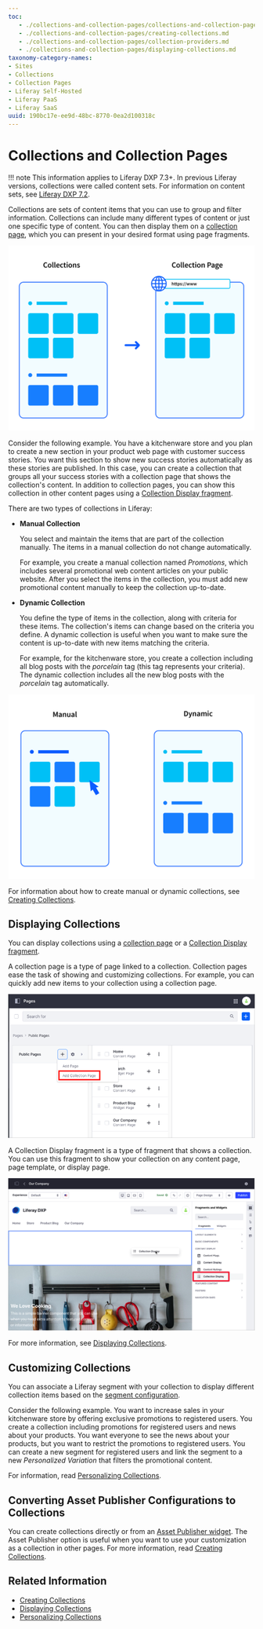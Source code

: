 ```yaml
---
toc:
   - ./collections-and-collection-pages/collections-and-collection-pages-for-liferay-72-and-earlier-versions.md
   - ./collections-and-collection-pages/creating-collections.md
   - ./collections-and-collection-pages/collection-providers.md
   - ./collections-and-collection-pages/displaying-collections.md
taxonomy-category-names:
- Sites
- Collections
- Collection Pages
- Liferay Self-Hosted
- Liferay PaaS
- Liferay SaaS
uuid: 190bc17e-ee9d-48bc-8770-0ea2d100318c
---
```


# Collections and Collection Pages

!!! note
    This information applies to Liferay DXP 7.3+. In previous Liferay versions, collections were called content sets. For information on content sets, see [Liferay DXP 7.2](./collections-and-collection-pages/collections-and-collection-pages-for-liferay-72-and-earlier-versions.md).

Collections are sets of content items that you can use to group and filter information. Collections can include many different types of content or just one specific type of content. You can then display them on a [collection page](./collections-and-collection-pages/displaying-collections.md#displaying-collections-on-a-collection-page), which you can present in your desired format using page fragments.

![Use a collection page to quickly present a specific collection in your desired format.](./collections-and-collection-pages/images/01.png)

Consider the following example. You have a kitchenware store and you plan to create a new section in your product web page with customer success stories. You want this section to show new success stories automatically as these stories are published. In this case, you can create a collection that groups all your success stories with a collection page that shows the collection's content. In addition to collection pages, you can show this collection in other content pages using a [Collection Display fragment](./collections-and-collection-pages/displaying-collections.md#displaying-collections-on-a-collection-page).

There are two types of collections in Liferay:

- **Manual Collection**

   You select and maintain the items that are part of the collection manually. The items in a manual collection do not change automatically.

   For example, you create a manual collection named *Promotions*, which includes several promotional web content articles on your public website. After you select the items in the collection, you must add new promotional content manually to keep the collection up-to-date.

- **Dynamic Collection**

   You define the type of items in the collection, along with criteria for these items. The collection's items can change based on the criteria you define. A dynamic collection is useful when you want to make sure the content is up-to-date with new items matching the criteria.

   For example, for the kitchenware store, you create a collection including all blog posts with the *porcelain* tag (this tag represents your criteria). The dynamic collection includes all the new blog posts with the *porcelain* tag automatically.

![Use manual collections to choose the items in the collection yourself, or dynamic collections to automatically assemble the items based on your chosen criteria.](./collections-and-collection-pages/images/02.png)

For information about how to create manual or dynamic collections, see [Creating Collections](./collections-and-collection-pages/creating-collections.md).

## Displaying Collections

You can display collections using a [collection page](./collections-and-collection-pages/displaying-collections.md#displaying-collections-on-a-collection-page) or a [Collection Display fragment](./collections-and-collection-pages/displaying-collections.md#adding-a-collection-display-fragment-to-a-page).

A collection page is a type of page linked to a collection. Collection pages ease the task of showing and customizing collections. For example, you can quickly add new items to your collection using a collection page.

![You can display your collection using a collection page](./collections-and-collection-pages/images/03.png)

A Collection Display fragment is a type of fragment that shows a collection. You can use this fragment to show your collection on any content page, page template, or display page.

![You can show the collection's content using a Collection Display fragment](./collections-and-collection-pages/images/04.png)

For more information, see [Displaying Collections](./collections-and-collection-pages/displaying-collections.md).

## Customizing Collections

You can associate a Liferay segment with your collection to display different collection items based on the [segment configuration](../personalizing-site-experience/segmentation/creating-and-managing-user-segments.md).

Consider the following example. You want to increase sales in your kitchenware store by offering exclusive promotions to registered users. You create a collection including promotions for registered users and news about your products. You want everyone to see the news about your products, but you want to restrict the promotions to registered users. You can create a new segment for registered users and link the segment to a new *Personalized Variation* that filters the promotional content.

For information, read [Personalizing Collections](../personalizing-site-experience/experience-personalization/personalizing-collections.md).

## Converting Asset Publisher Configurations to Collections

You can create collections directly or from an [Asset Publisher widget](./using-the-asset-publisher-widget/displaying-assets-using-the-asset-publisher-widget.md). The Asset Publisher option is useful when you want to use your customization as a collection in other pages. For more information, read [Creating Collections](./collections-and-collection-pages/creating-collections.mdd#creating-a-collection-from-an-asset-publisher).

## Related Information

- [Creating Collections](./collections-and-collection-pages/creating-collections.md)
- [Displaying Collections](./collections-and-collection-pages/displaying-collections.md)
- [Personalizing Collections](../personalizing-site-experience/experience-personalization/personalizing-collections.md)
